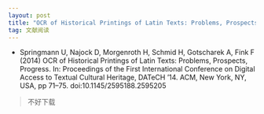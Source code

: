 ```yaml
---
layout: post
title: "OCR of Historical Printings of Latin Texts: Problems, Prospects, Progress"
tag: 文献阅读
---
```


- Springmann U, Najock D, Morgenroth H, Schmid H, Gotscharek A, Fink F (2014) OCR of Historical Printings of Latin Texts: Problems, Prospects, Progress. In: Proceedings of the First International
  Conference on Digital Access to Textual Cultural Heritage, DATeCH ’14. ACM, New York, NY, USA,
  pp 71–75. doi:10.1145/2595188.2595205 

> 不好下载

